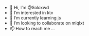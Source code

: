 - 👋 Hi, I’m @Soloxwd
- 👀 I’m interested in ktv
- 🌱 I’m currently learning js
- 💞️ I’m looking to collaborate on mlqlxt
- 📫 How to reach me ...

<!---
Soloxwd/Soloxwd is a ✨ special ✨ repository because its `README.md` (this file) appears on your GitHub profile.
You can click the Preview link to take a look at your changes.
--->
